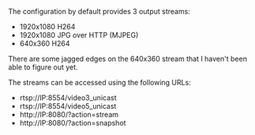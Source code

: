 The configuration by default provides 3 output streams:

- 1920x1080 H264
- 1920x1080 JPG over HTTP (MJPEG)
- 640x360 H264

There are some jagged edges on the 640x360 stream that I haven't been able to figure out yet.

The streams can be accessed using the following URLs:

- rtsp://IP:8554/video3_unicast
- rtsp://IP:8554/video5_unicast
- http://IP:8080/?action=stream
- http://IP:8080/?action=snapshot
